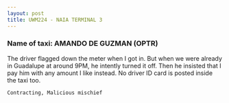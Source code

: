 ```yaml
---
layout: post
title: UWM224 - NAIA TERMINAL 3
---
```


### Name of taxi: AMANDO DE GUZMAN (OPTR)

The driver flagged down the meter when I got in. But when we were already in Guadalupe at around 9PM, he intently turned it off. Then he insisted that I pay him with any amount I like instead. No driver ID card is posted inside the taxi too. 

```Contracting, Malicious mischief```
